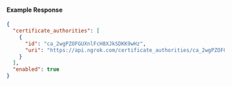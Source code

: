 <!-- Code generated for API Clients. DO NOT EDIT. -->

#### Example Response

```json
{
  "certificate_authorities": [
    {
      "id": "ca_2wgPZOFGUXnlFcH8XJkSDKK9wHz",
      "uri": "https://api.ngrok.com/certificate_authorities/ca_2wgPZOFGUXnlFcH8XJkSDKK9wHz"
    }
  ],
  "enabled": true
}
```
